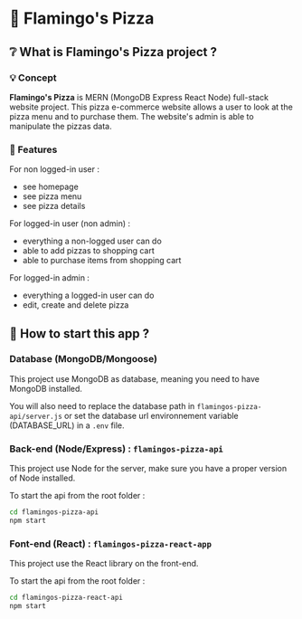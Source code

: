 # :pizza: Flamingo's Pizza

## :grey_question: What is Flamingo's Pizza project ?

### :bulb: Concept

**Flamingo's Pizza** is MERN (MongoDB Express React Node) full-stack website project.
This pizza e-commerce website allows a user to look at the pizza menu and to purchase them. 
The website's admin is able to manipulate the pizzas data.

### :mag_right: Features

For non logged-in user :
* see homepage
* see pizza menu
* see pizza details

For logged-in user (non admin) :
* everything a non-logged user can do
* able to add pizzas to shopping cart
* able to purchase items from shopping cart

For logged-in admin :
* everything a logged-in user can do
* edit, create and delete pizza

## :blue_book: How to start this app ?

### Database (MongoDB/Mongoose)

This project use MongoDB as database, meaning you need to have MongoDB installed.

You will also need to replace the database path in `flamingos-pizza-api/server.js` or set the database url environnement variable (DATABASE_URL) in a `.env` file.

### Back-end (Node/Express) : `flamingos-pizza-api`

This project use Node for the server, make sure you have a proper version of Node installed.

To start the api from the root folder :

```bash
cd flamingos-pizza-api
npm start
```

### Font-end (React) : `flamingos-pizza-react-app`

This project use the React library on the front-end.

To start the api from the root folder :

```bash
cd flamingos-pizza-react-api
npm start
```

